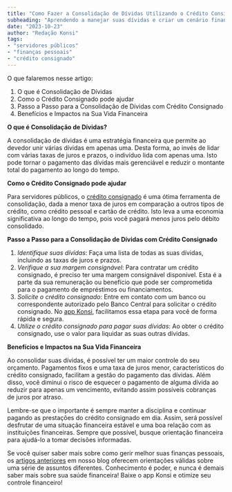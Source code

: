 ```yaml
---
title: "Como Fazer a Consolidação de Dívidas Utilizando o Crédito Consignado"
subheading: "Aprendendo a manejar suas dívidas e criar um cenário financeiro saudável"
date: "2023-10-23"
author: "Redação Konsi"
tags:
- "servidores públicos"
- "finanças pessoais"
- "crédito consignado"
---
```


O que falaremos nesse artigo:

1. O que é Consolidação de Dívidas
2. Como o Crédito Consignado pode ajudar
3. Passo a Passo para a Consolidação de Dívidas com Crédito Consignado
4. Benefícios e Impactos na Sua Vida Financeira

**O que é Consolidação de Dívidas?**

A consolidação de dívidas é uma estratégia financeira que permite ao devedor unir várias dívidas em apenas uma. Desta forma, ao invés de lidar com várias taxas de juros e prazos, o indivíduo lida com apenas uma. Isto pode tornar o pagamento das dívidas mais gerenciável e reduzir o montante total do pagamento ao longo do tempo. 

**Como o Crédito Consignado pode ajudar**

Para servidores públicos, o [crédito consignado](https://konsi.com.br/postagens/por-que-o-crdito-consignado-a-melhor-escolha-para-servidores-pblicos "Por que o crédito consignado é a melhor escolha para servidores públicos") é uma ótima ferramenta de consolidação, dada a menor taxa de juros em comparação a outros tipos de crédito, como crédito pessoal e cartão de crédito. Isto leva a uma economia significativa ao longo do tempo, pois você pagará menos juros pelo débito consolidado. 

**Passo a Passo para a Consolidação de Dívidas com Crédito Consignado**

1. _Identifique suas dívidas_: Faça uma lista de todas as suas dívidas, incluindo as taxas de juros e prazos. 
2. _Verifique a sua margem consignável_: Para contratar um crédito consignado, é preciso ter uma margem consignável disponível. Esta é a parte da sua remuneração ou benefício que pode ser comprometida para o pagamento de empréstimos ou financiamentos. 
3. _Solicite o crédito consignado_: Entre em contato com um banco ou correspondente autorizado pelo Banco Central para solicitar o crédito consignado. No [app Konsi](https://www.konsi.com.br), facilitamos essa etapa para você de forma rápida e segura. 
4. _Utilize o crédito consignado para pagar suas dívidas_: Ao obter o crédito consignado, use o valor para liquidar as suas outras dívidas. 

**Benefícios e Impactos na Sua Vida Financeira**

Ao consolidar suas dívidas, é possível ter um maior controle do seu orçamento. Pagamentos fixos e uma taxa de juros menor, característicos do crédito consignado, facilitam a gestão do pagamento das dívidas. Além disso, você diminui o risco de esquecer o pagamento de alguma dívida ao reduzir para apenas um vencimento, evitando assim possíveis cobranças de juros por atraso.

Lembre-se que o importante é sempre manter a disciplina e continuar pagando as prestações do crédito consignado em dia. Assim, será possível desfrutar de uma situação financeira estável e uma boa relação com as instituições financeiras. Sempre que possível, busque orientação financeira para ajudá-lo a tomar decisões informadas.

Se você quiser saber mais sobre como gerir melhor suas finanças pessoais, os [artigos anteriores](https://www.konsi.com.br/postagens) em nosso blog oferecem orientações válidas sobre uma série de assuntos diferentes. Conhecimento é poder, e nunca é demais saber mais sobre sua saúde financeira! Baixe o app Konsi e otimize seu controle financeiro!